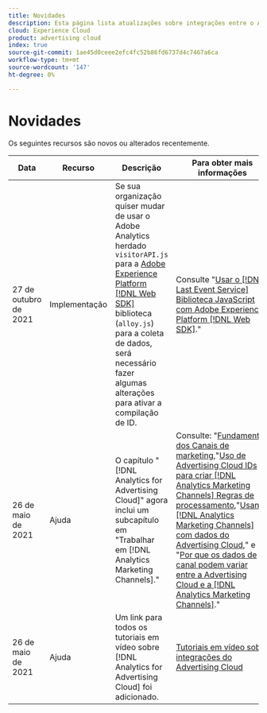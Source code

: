 ```yaml
---
title: Novidades
description: Esta página lista atualizações sobre integrações entre o Advertising Cloud e outros produtos e serviços no Adobe Experience Cloud.
cloud: Experience Cloud
product: advertising cloud
index: true
source-git-commit: 1ae45d0ceee2efc4fc52b86fd6737d4c7467a6ca
workflow-type: tm+mt
source-wordcount: '147'
ht-degree: 0%

---
```


# Novidades

Os seguintes recursos são novos ou alterados recentemente.

| Data | Recurso | Descrição | Para obter mais informações |
| ---- | ------- | ----------- | -------------------- |
| 27 de outubro de 2021 | Implementação | Se sua organização quiser mudar de usar o Adobe Analytics herdado `visitorAPI.js` para a [Adobe Experience Platform [!DNL Web SDK]](https://experienceleague.adobe.com/docs/experience-platform/edge/home.html) biblioteca (`alloy.js`) para a coleta de dados, será necessário fazer algumas alterações para ativar a compilação de ID. | Consulte &quot;[Usar o [!DNL Last Event Service] Biblioteca JavaScript com Adobe Experience Platform [!DNL Web SDK]](/help/integrations/analytics/web-sdk.md).&quot; |
| 26 de maio de 2021 | Ajuda | O capítulo &quot;[!DNL Analytics for Advertising Cloud]&quot; agora inclui um subcapítulo em &quot;Trabalhar em [!DNL Analytics Marketing Channels].&quot; | Consulte: &quot;[Fundamentos dos Canais de marketing](/help/integrations/analytics/marketing-channels/mc-overview.md),&quot;[Uso de Advertising Cloud IDs para criar [!DNL Analytics Marketing Channels] Regras de processamento](/help/integrations/analytics/marketing-channels/mc-ids.md),&quot;[Usando [!DNL Analytics Marketing Channels] com dados do Advertising Cloud](/help/integrations/analytics/marketing-channels/mc-ac-data.md),&quot; e &quot;[Por que os dados de canal podem variar entre a Advertising Cloud e a [!DNL Analytics Marketing Channels]](/help/integrations/analytics/marketing-channels/mc-data-variances.md).&quot; |
| 26 de maio de 2021 | Ajuda | Um link para todos os tutoriais em vídeo sobre [!DNL Analytics for Advertising Cloud] foi adicionado. | [Tutoriais em vídeo sobre integrações do Advertising Cloud](https://experienceleague.adobe.com/docs/advertising-cloud-learn/tutorials/overview.html) |

<!-- At some point, just make this an overview page instead?

Adobe Advertising Cloud is integrated with the following Adobe Experience Cloud products:

* [Adobe Analytics](/help/integrations/analytics/overview.md)

* Adobe Audience Manager

* Adobe Campaign (Advertising Cloud Search only)

* Adobe Experience Cloud Device Co-op
 -->
